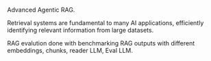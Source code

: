 Advanced Agentic RAG.

Retrieval systems are fundamental to many AI applications, efficiently identifying relevant information from large datasets.

RAG evalution done with benchmarking RAG outputs with different embeddings, chunks, reader LLM, Eval LLM.

